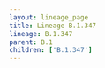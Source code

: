 ```yaml
---
layout: lineage_page
title: Lineage B.1.347
lineage: B.1.347
parent: B.1
children: ['B.1.347']
---
```

